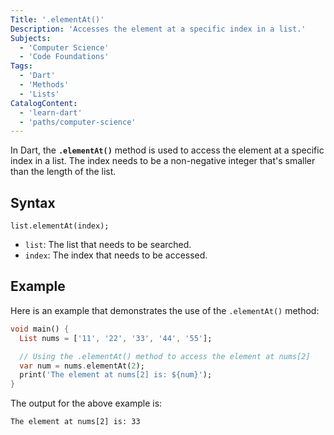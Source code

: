 ```yaml
---
Title: '.elementAt()'
Description: 'Accesses the element at a specific index in a list.'
Subjects:
  - 'Computer Science'
  - 'Code Foundations'
Tags:
  - 'Dart'
  - 'Methods'
  - 'Lists'
CatalogContent:
  - 'learn-dart'
  - 'paths/computer-science'
---
```


In Dart, the **`.elementAt()`** method is used to access the element at a specific index in a list. The index needs to be a non-negative integer that's smaller than the length of the list.

## Syntax

```pseudo
list.elementAt(index);
```

- `list`: The list that needs to be searched.
- `index`: The index that needs to be accessed.

## Example

Here is an example that demonstrates the use of the `.elementAt()` method:

```dart
void main() {
  List nums = ['11', '22', '33', '44', '55'];

  // Using the .elementAt() method to access the element at nums[2]
  var num = nums.elementAt(2);
  print('The element at nums[2] is: ${num}');
}
```

The output for the above example is:

```shell
The element at nums[2] is: 33
```
